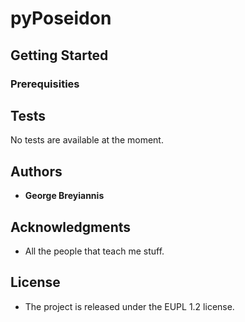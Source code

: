 pyPoseidon
==========


## Getting Started

### Prerequisities

## Tests

No tests are available at the moment.

## Authors

* **George Breyiannis** 

## Acknowledgments

* All the people that teach me stuff.  

## License
* The project is released under the EUPL 1.2 license. 

